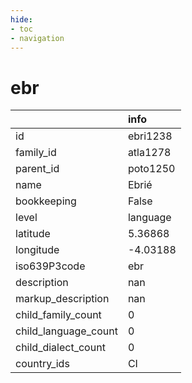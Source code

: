 ```yaml
---
hide:
- toc
- navigation
---
```

# ebr
|                      | info     |
|:---------------------|:---------|
| id                   | ebri1238 |
| family_id            | atla1278 |
| parent_id            | poto1250 |
| name                 | Ebrié    |
| bookkeeping          | False    |
| level                | language |
| latitude             | 5.36868  |
| longitude            | -4.03188 |
| iso639P3code         | ebr      |
| description          | nan      |
| markup_description   | nan      |
| child_family_count   | 0        |
| child_language_count | 0        |
| child_dialect_count  | 0        |
| country_ids          | CI       |